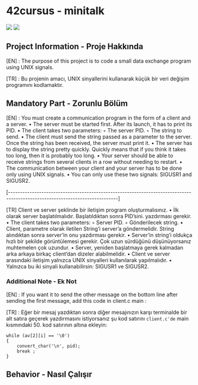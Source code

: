 # 42cursus - minitalk

![](https://github.com/hanshazairi/42-minitalk/workflows/norminette/badge.svg)
![](https://github.com/hanshazairi/42-minitalk/workflows/build/badge.svg)

## Project Information - Proje Hakkında
[EN] : The purpose of this project is to code a small data exchange program using UNIX signals.

[TR] : Bu projenin amacı, UNIX sinyallerini kullanarak küçük bir veri değişim programını kodlamaktır.

## Mandatory Part - Zorunlu Bölüm

[EN] : You must create a communication program in the form of a client and a server.
• The server must be started first. After its launch, it has to print its PID.
• The client takes two parameters:
◦ The server PID.
◦ The string to send.
• The client must send the string passed as a parameter to the server.
Once the string has been received, the server must print it.
• The server has to display the string pretty quickly. Quickly means that if you think
it takes too long, then it is probably too long.
• Your server should be able to receive strings from several clients in a row without
needing to restart.
• The communication between your client and your server has to be done only using
UNIX signals.
• You can only use these two signals: SIGUSR1 and SIGUSR2.

[----------------------------------------------------------------------------------------------------------------------------]

[TR] Client ve server şeklinde bir iletişim program oluşturmalısınız.
• İlk olarak server başlatılmalıdır. Başlatıldıktan sonra PID’sini. yazdırması gerekir.
• The client takes two parameters:
◦ Server PID.
◦ Gönderilecek string.
• Client, parametre olarak iletilen String’i server’a göndermelidir.
String alındıktan sonra server’in onu yazdırması gerekir.
• Server’in string’i oldukça hızlı bir şekilde görüntülemesi gerekir. Çok uzun sürdüğünü
düşünüyorsanız muhtemelen çok uzundur.
• Server, yeniden başlatmaya gerek kalmadan arka arkaya birkaç client’dan dizeler
alabilmelidir.
• Client ve server arasındaki iletişim yalnızca UNIX sinyalleri kullanılarak yapılmalıdır.
• Yalnızca bu iki sinyali kullanabilirsin: SIGUSR1 ve SIGUSR2.


### Additional Note - Ek Not
[EN] : If you want it to send the other message on the bottom line after sending the first message, add this code in client.c main : 

[TR] : Eğer bir mesaj yazdıktan sonra diğer mesajınızın karşı terminalde bir alt satıra geçerek yazdırmasını istiyorsanız şu kod satırını `client.c'de` main kısmındaki
50. kod satırının altına ekleyin:

	while (av[2][i] == '\0')
	{
		convert_char('\n', pid);
		break ;
	}
	

## Behavior - Nasıl Çalışır


